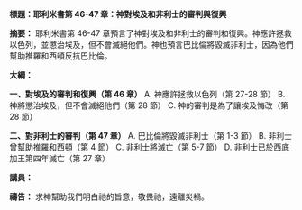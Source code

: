 **標題：耶利米書第 46-47 章：神對埃及和非利士的審判與復興**

**摘要：**
耶利米書第 46-47 章預言了神對埃及和非利士的審判和復興。神應許拯救以色列，並懲治埃及，但不會滅絕他們。神也預言巴比倫將毀滅非利士，因為他們幫助推羅和西頓反抗巴比倫。

**大綱：**

**一、對埃及的審判和復興（第 46 章）**
    A. 神應許拯救以色列（第 27-28 節）
    B. 神將懲治埃及，但不會滅絕他們（第 28 節）
    C. 神的審判是為了讓埃及悔改（第 28 節）

**二、對非利士的審判（第 47 章）**
    A. 巴比倫將毀滅非利士（第 1-3 節）
    B. 非利士曾幫助推羅和西頓（第 4 節）
    C. 非利士將滅亡（第 5-7 節）
    D. 非利士已於西底加王第四年滅亡（第 27 章）

**講員：**

**禱告：**
求神幫助我們明白祂的旨意，敬畏祂，遠離災禍。